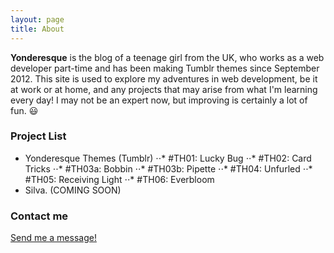 ```yaml
---
layout: page
title: About
---
```


**Yonderesque** is the blog of a teenage girl from the UK, who works as a web developer part-time and has been making Tumblr themes since September 2012.
This site is used to explore my adventures in web development, be it at work or at home, and any projects that may arise from what I'm learning every day! I may not be an expert now, but improving is certainly a lot of fun. :smiley:

### Project List

* Yonderesque Themes (Tumblr)
⋅⋅* #TH01: Lucky Bug
⋅⋅* #TH02: Card Tricks
⋅⋅* #TH03a: Bobbin
⋅⋅* #TH03b: Pipette
⋅⋅* #TH04: Unfurled
⋅⋅* #TH05: Receiving Light
⋅⋅* #TH06: Everbloom
* Silva. (COMING SOON)

### Contact me

[Send me a message!](http://yonderesque.tumblr.com/ask)
